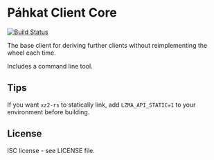 # Páhkat Client Core

[![Build Status](https://dev.azure.com/divvun/divvun-installer/_apis/build/status/divvun.pahkat-client-core?branchName=master)](https://dev.azure.com/divvun/divvun-installer/_build/latest?definitionId=6&branchName=master)

The base client for deriving further clients without reimplementing the wheel each time.

Includes a command line tool.

## Tips

If you want `xz2-rs` to statically link, add `LZMA_API_STATIC=1` to your environment before building.

## License

ISC license - see LICENSE file.

